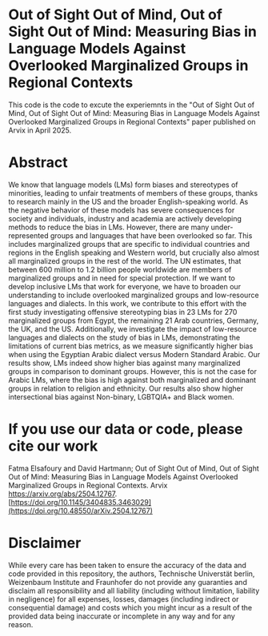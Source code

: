 Out of Sight Out of Mind, Out of Sight Out of Mind: Measuring Bias in Language Models Against Overlooked Marginalized Groups in Regional Contexts
==================================================================================================================================================
This code is the code to excute the experiemnts in the "Out of Sight Out of Mind, Out of Sight Out of Mind: Measuring Bias in Language Models Against Overlooked Marginalized Groups in Regional Contexts" paper published on Arvix in April 2025.

Abstract
=========
We know that language models (LMs) form biases and stereotypes of minorities, leading to unfair treatments of members of these groups, thanks to research mainly in the US and the broader English-speaking world. As the negative behavior of these models has severe consequences for society and individuals, industry and academia are actively developing methods to reduce the bias in LMs. However, there are many under-represented groups and languages that have been overlooked so far. This includes marginalized groups that are specific to individual countries and regions in the English speaking and Western world, but crucially also almost all marginalized groups in the rest of the world. The UN estimates, that between 600 million to 1.2 billion people worldwide are members of marginalized groups and in need for special protection. If we want to develop inclusive LMs that work for everyone, we have to broaden our understanding to include overlooked marginalized groups and low-resource languages and dialects.
In this work, we contribute to this effort with the first study investigating offensive stereotyping bias in 23 LMs for 270 marginalized groups from Egypt, the remaining 21 Arab countries, Germany, the UK, and the US. Additionally, we investigate the impact of low-resource languages and dialects on the study of bias in LMs, demonstrating the limitations of current bias metrics, as we measure significantly higher bias when using the Egyptian Arabic dialect versus Modern Standard Arabic. Our results show, LMs indeed show higher bias against many marginalized groups in comparison to dominant groups. However, this is not the case for Arabic LMs, where the bias is high against both marginalized and dominant groups in relation to religion and ethnicity.
Our results also show higher intersectional bias against Non-binary, LGBTQIA+ and Black women.


 If you use our data or code, please cite our work
=================================================================
Fatma Elsafoury and David Hartmann; Out of Sight Out of Mind, Out of Sight Out of Mind: Measuring Bias in Language Models Against Overlooked Marginalized Groups in Regional Contexts. Arvix https://arxiv.org/abs/2504.12767. [https://doi.org/10.1145/3404835.3463029](https://doi.org/10.48550/arXiv.2504.12767)

Disclaimer
==========
While every care has been taken to ensure the accuracy of the data and code provided in this repository, the authors, Technische Universtät berlin, Weizenbaum Institute and Fraunhofer do not provide any guaranties and disclaim all responsibility and all liability (including without limitation, liability in negligence) for all expenses, losses, damages (including indirect or consequential damage) and costs which you might incur as a result of the provided data being inaccurate or incomplete in any way and for any reason. 
